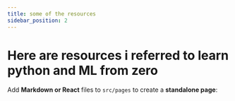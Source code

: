 ```yaml
---
title: some of the resources
sidebar_position: 2
---
```


# Here are resources i referred to learn python and ML from zero

Add **Markdown or React** files to `src/pages` to create a **standalone page**: